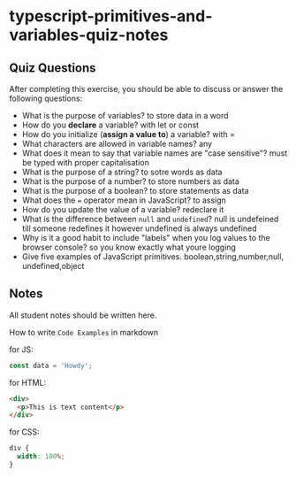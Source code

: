 # typescript-primitives-and-variables-quiz-notes

## Quiz Questions

After completing this exercise, you should be able to discuss or answer the following questions:

- What is the purpose of variables?
  to store data in a word
- How do you **declare** a variable?
  with let or const
- How do you initialize (**assign a value to**) a variable?
  with =
- What characters are allowed in variable names?
  any
- What does it mean to say that variable names are "case sensitive"?
  must be typed with proper capitalisation
- What is the purpose of a string?
  to sotre words as data
- What is the purpose of a number?
  to store numbers as data
- What is the purpose of a boolean?
  to store statements as data
- What does the `=` operator mean in JavaScript?
  to assign
- How do you update the value of a variable?
  redeclare it
- What is the difference between `null` and `undefined`?
  null is undefeined till someone redefines it however undefined is always undefined
- Why is it a good habit to include "labels" when you log values to the browser console?
  so you know exactly what youre logging
- Give five examples of JavaScript primitives.
  boolean,string,number,null, undefined,object

## Notes

All student notes should be written here.

How to write `Code Examples` in markdown

for JS:

```javascript
const data = 'Howdy';
```

for HTML:

```html
<div>
  <p>This is text content</p>
</div>
```

for CSS:

```css
div {
  width: 100%;
}
```
